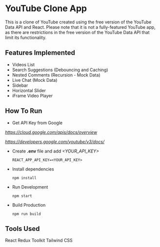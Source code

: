 # YouTube Clone App
This is a clone of YouTube created using the free version of the YouTube Data API and React. Please note that it is not a fully-featured YouTube app, as there are restrictions in the free version of the YouTube Data API that limit its functionality.

## Features Implemented
 - Videos List
 -   Search Suggestions (Debouncing and Caching)
 -   Nested Comments (Recursion - Mock Data)
 -   Live Chat (Mock Data)
 -   Sidebar
 -   Horizontal Slider
 -   iFrame Video Player

## How To Run

 - Get API Key from Google 
 
 *https://cloud.google.com/apis/docs/overview*
 
 *https://developers.google.com/youtube/v3/docs/*
 - Create **.env** file and add *<YOUR_API_KEY>*
   
       REACT_APP_API_KEY=<YOUR_API_KEY>
   
 - Install dependencies

   
       npm install
   
  

 - Run Development

   
       npm start
   
  

 - Build Production

   
       npm run build

## Tools Used
 React
 Redux Toolkit
 Tailwind CSS
